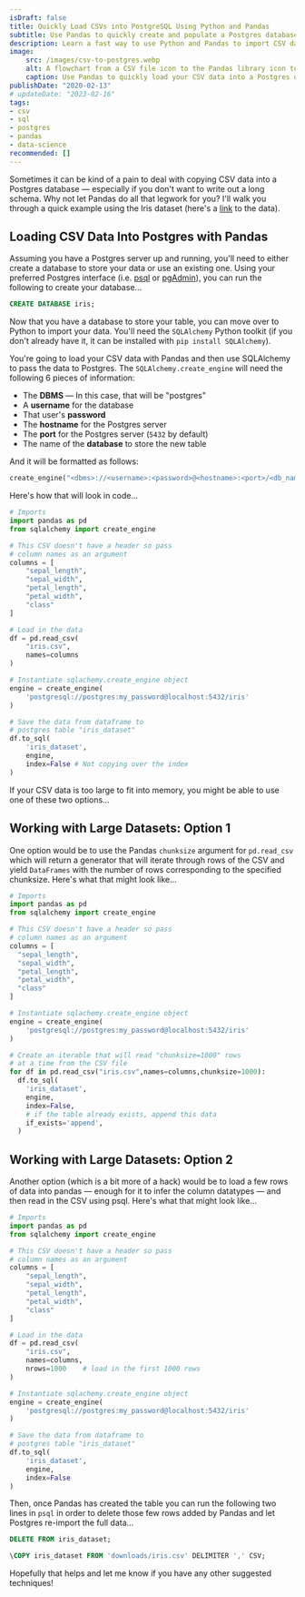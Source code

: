 ```yaml
---
isDraft: false
title: Quickly Load CSVs into PostgreSQL Using Python and Pandas
subtitle: Use Pandas to quickly create and populate a Postgres database
description: Learn a fast way to use Python and Pandas to import CSV data into a Postgres database. Let Pandas infer data types and create the SQL schema for you.
image:
    src: /images/csv-to-postgres.webp
    alt: A flowchart from a CSV file icon to the Pandas library icon to a Postgres database icon.
    caption: Use Pandas to quickly load your CSV data into a Postgres database
publishDate: "2020-02-13"
# updateDate: "2023-02-16"
tags:
- csv
- sql
- postgres
- pandas
- data-science
recommended: []
---
```


Sometimes it can be kind of a pain to deal with copying CSV data into a Postgres database — especially if you don't want to write out a long schema. Why not let Pandas do all that legwork for you? I'll walk you through a quick example using the Iris dataset (here's a [link](https://archive.ics.uci.edu/ml/datasets/Iris) to the data).

## Loading CSV Data Into Postgres with Pandas

Assuming you have a Postgres server up and running, you'll need to either create a database to store your data or use an existing one. Using your preferred Postgres interface (i.e. [psql](https://www.postgresql.org/docs/9.3/app-psql.html) or [pgAdmin](https://www.pgadmin.org/)), you can run the following to create your database…

```sql
CREATE DATABASE iris;
```

Now that you have a database to store your table, you can move over to Python to import your data. You'll need the `SQLAlchemy` Python toolkit (if you don't already have it, it can be installed with `pip install SQLAlchemy`).

You're going to load your CSV data with Pandas and then use SQLAlchemy to pass the data to Postgres. The `SQLAlchemy.create_engine` will need the following 6 pieces of information:

- The **DBMS** — In this case, that will be "postgres"
- A **username** for the database
- That user's **password**
- The **hostname** for the Postgres server
- The **port** for the Postgres server (`5432` by default)
- The name of the **database** to store the new table

And it will be formatted as follows:

```py
create_engine("<dbms>://<username>:<password>@<hostname>:<port>/<db_name>")
```

Here's how that will look in code...

```py
# Imports
import pandas as pd
from sqlalchemy import create_engine

# This CSV doesn't have a header so pass
# column names as an argument
columns = [
    "sepal_length",
    "sepal_width",
    "petal_length",
    "petal_width",
    "class"
]

# Load in the data
df = pd.read_csv(
    "iris.csv",
    names=columns
)

# Instantiate sqlachemy.create_engine object
engine = create_engine(
    'postgresql://postgres:my_password@localhost:5432/iris'
)

# Save the data from dataframe to
# postgres table "iris_dataset"
df.to_sql(
    'iris_dataset', 
    engine,
    index=False # Not copying over the index
)
```

If your CSV data is too large to fit into memory, you might be able to use one of these two options…

## Working with Large Datasets: Option 1

One option would be to use the Pandas `chunksize` argument for `pd.read_csv` which will return a generator that will iterate through rows of the CSV and yield `DataFrames` with the number of rows corresponding to the specified chunksize. Here's what that might look like…

```py
# Imports
import pandas as pd
from sqlalchemy import create_engine

# This CSV doesn't have a header so pass
# column names as an argument
columns = [
  "sepal_length",
  "sepal_width",
  "petal_length",
  "petal_width",
  "class"
]

# Instantiate sqlachemy.create_engine object
engine = create_engine(
    'postgresql://postgres:my_password@localhost:5432/iris'
)

# Create an iterable that will read "chunksize=1000" rows
# at a time from the CSV file
for df in pd.read_csv("iris.csv",names=columns,chunksize=1000):
  df.to_sql(
    'iris_dataset', 
    engine,
    index=False,
    # if the table already exists, append this data
    if_exists='append',
  )
```

## Working with Large Datasets: Option 2

Another option (which is a bit more of a hack) would be to load a few rows of data into pandas — enough for it to infer the column datatypes — and then read in the CSV using psql. Here's what that might look like…

```py
# Imports
import pandas as pd
from sqlalchemy import create_engine

# This CSV doesn't have a header so pass
# column names as an argument
columns = [
    "sepal_length",
    "sepal_width",
    "petal_length",
    "petal_width",
    "class"
]

# Load in the data
df = pd.read_csv(
    "iris.csv",
    names=columns,
    nrows=1000    # load in the first 1000 rows
)

# Instantiate sqlachemy.create_engine object
engine = create_engine(
    'postgresql://postgres:my_password@localhost:5432/iris'
)

# Save the data from dataframe to
# postgres table "iris_dataset"
df.to_sql(
    'iris_dataset', 
    engine,
    index=False
)
```

Then, once Pandas has created the table you can run the following two lines in `psql` in order to delete those few rows added by Pandas and let Postgres re-import the full data...

```sql
DELETE FROM iris_dataset;

\COPY iris_dataset FROM 'downloads/iris.csv' DELIMITER ',' CSV; 
```

Hopefully that helps and let me know if you have any other suggested techniques!

